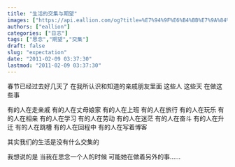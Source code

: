 ```yaml
---
title: "生活的交集与期望"
images: ["https://api.eallion.com/og?title=%E7%94%9F%E6%B4%BB%E7%9A%84%E4%BA%A4%E9%9B%86%E4%B8%8E%E6%9C%9F%E6%9C%9B"]
authors: ["eallion"]
categories: ["日志"]
tags: ["思念","期望","交集"]
draft: false
slug: "expectation"
date: "2011-02-09 03:37:30"
lastmod: "2011-02-09 03:37:30"
---
```


春节已经过去好几天了
在我所认识和知道的亲戚朋友里面
这些人
这些天
在做这些事

有的人在走亲戚
有的人在丈母娘家
有的人在上班
有的人在旅行
有的人在玩乐
有的人在相亲
有的人在学习
有的人在劳动
有的人在迷茫
有的人在奋斗
有的人在升迁
有的人在跳槽
有的人在回程中
有的人在写着博客

其实我们的生活是没有什么交集的

我想说的是
当我在思念一个人的时候
可能她在做着另外的事……
